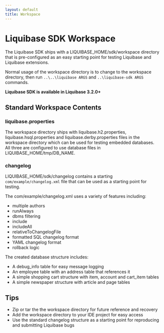 ```yaml
---
layout: default
title: Workspace
---
```


# Liquibase SDK Workspace

The Liquibase SDK ships with a LIQUIBASE_HOME/sdk/workspace directory that is pre-configured as an easy starting point for testing Liquibase and Liquibase extensions.

Normal usage of the workspace directory is to change to the workspace directory, then run `..\..\liquibase ARGS` and `..\liquibase-sdk ARGS` commands.

__Liquibase SDK is available in Liquibase 3.2.0+__

## Standard Workspace Contents

### liquibase.properties

The workspace directory ships with liquibase.h2.properties, liquibase.hsql.properties and liquibase.derby.properties files in the workspace directory which can be used for testing
embedded databases. All three are configured to use database files in LIQUIBASE_HOME/tmp/DB_NAME.


### changelog

LIQUIBASE_HOME/sdk/changelog contains a starting `com/example/changelog.xml` file that can be used as a starting point for testing. 


The com/example/changelog.xml uses a variety of features including:

* multiple authors
* runAlways
* dbms filtering
* include
* includeAll
* relativeToChangelogFile
* formatted SQL changelog format
* YAML changelog format
* rollback logic

The created database structure includes:

* A debug_info table for easy message logging
* An employee table with an address table that references it
* A simple shopping cart structure with item, account and cart_item tables
* A simple newspaper structure with article and page tables

## Tips

* Zip or tar the the workspace directory for future reference and recovery
* Add the workspace directory to your IDE project for easy access
* Use the standard changelog structure as a starting point for reproducing and submitting Liquibase bugs